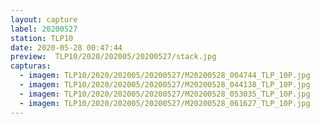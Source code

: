 ```yaml
---
layout: capture
label: 20200527
station: TLP10
date: 2020-05-28 00:47:44
preview:  TLP10/2020/202005/20200527/stack.jpg
capturas:
  - imagem: TLP10/2020/202005/20200527/M20200528_004744_TLP_10P.jpg
  - imagem: TLP10/2020/202005/20200527/M20200528_044138_TLP_10P.jpg
  - imagem: TLP10/2020/202005/20200527/M20200528_053035_TLP_10P.jpg
  - imagem: TLP10/2020/202005/20200527/M20200528_061627_TLP_10P.jpg
---
```

